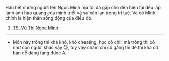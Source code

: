 Hầu hết những người tên Ngọc Minh mà tôi đã gặp cho đến hiện tại đều lấp lánh ánh hào quang của minh triết và sự xán lạn trong trí tuệ. Và cô Minh chính là hiện thân sống động của điều đó.

1. [TS. Vũ Thị Ngọc Minh](https://scls.hust.edu.vn/vi/organs/person/Khoa-Ky-thuat-Hoa-hoc-16/TS-Vu-Thi-Ngoc-Minh-235/)

---

- Môn này trông thi khá khó, khó cheating, học cô chill mà trông thi cô như con người khác vậy 😈, tuy vậy chăm chỉ cố gắng thì đề thi khá cơ bản dễ dàng fang được A.
